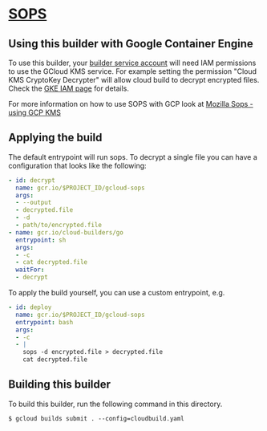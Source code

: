 # [SOPS](https://github.com/mozilla/sops)

## Using this builder with Google Container Engine

To use this builder, your
[builder service account](https://cloud.google.com/cloud-build/docs/how-to/service-account-permissions)
will need IAM permissions to use the GCloud KMS service. For example setting the permission "Cloud KMS CryptoKey Decrypter" will allow cloud build to decrypt encrypted files. Check the
[GKE IAM page](https://cloud.google.com/container-engine/docs/iam-integration)
for details.

For more information on how to use SOPS with GCP look at [Mozilla Sops - using GCP KMS](https://github.com/mozilla/sops#encrypting-using-gcp-kms)

## Applying the build

The default entrypoint will run sops. To decrypt a single file you can have a configuration that looks like the following:

```yaml
- id: decrypt
  name: gcr.io/$PROJECT_ID/gcloud-sops
  args:
  - --output
  - decrypted.file
  - -d
  - path/to/encrypted.file
- name: gcr.io/cloud-builders/go
  entrypoint: sh
  args:
  - -c
  - cat decrypted.file
  waitFor:
  - decrypt
```

To apply the build yourself, you can use a custom entrypoint, e.g.

```yaml
- id: deploy
  name: gcr.io/$PROJECT_ID/gcloud-sops
  entrypoint: bash
  args:
  - -c
  - |
    sops -d encrypted.file > decrypted.file
    cat decrypted.file
```

## Building this builder

To build this builder, run the following command in this directory.

    $ gcloud builds submit . --config=cloudbuild.yaml